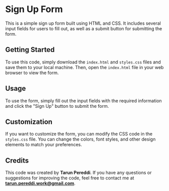 # Sign Up Form

This is a simple sign up form built using HTML and CSS. It includes several input fields for users to fill out, as well as a submit button for submitting the form.

## Getting Started

To use this code, simply download the `index.html` and `styles.css` files and save them to your local machine. Then, open the `index.html` file in your web browser to view the form.

## Usage

To use the form, simply fill out the input fields with the required information and click the "Sign Up" button to submit the form.

## Customization

If you want to customize the form, you can modify the CSS code in the `styles.css` file. You can change the colors, font styles, and other design elements to match your preferences.

## Credits

This code was created by **Tarun Pereddi**. If you have any questions or suggestions for improving the code, feel free to contact me at **tarun.pereddi.work@gmail.com**.
